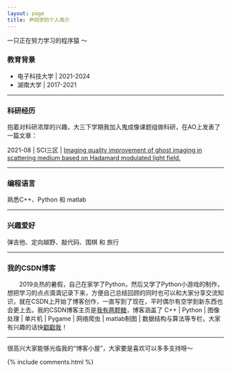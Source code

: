 ```yaml
---
layout: page
title: 尹同学的个人简介
---
```


一只正在努力学习的程序猿 ～

### 教育背景

- 电子科技大学 \| 2021-2024
- 湖南大学 \| 2017-2021

<hr>

### 科研经历

抱着对科研浓厚的兴趣，大三下学期我加入鬼成像课题组做科研，在AO上发表了一篇文章：

2021-08 \| SCI三区 \| [Imaging quality improvement of ghost imaging in scattering medium based on Hadamard modulated light field.](https://doi.org/10.1364/AO.400280)

<hr>

### 编程语言

熟悉C++、Python 和 matlab

<hr>

### 兴趣爱好

弹吉他、定向越野、敲代码、围棋 和 旅行

<hr>

### 我的CSDN博客

&emsp;&emsp;2019炎热的暑假，自己在家学了Python，然后又学了Python小游戏的制作，想把学习的点点滴滴记录下来，方便自己总结回顾的同时也可以和大家分享交流知识，就在CSDN上开始了博客创作，一直写到了现在，平时偶尔有空学到新东西也会更上去。我的CSDN博客主页是[我有两颗糖](https://blog.csdn.net/qq_41140138?spm=1010.2135.3001.5113)，博客涵盖了 C++ \| Python \| 图像处理 \| 单片机 \| Pygame \| 网络爬虫 \| matlab制图 \| 数据结构与算法等专栏，大家有兴趣的话快[戳戳我](https://blog.csdn.net/qq_41140138?spm=1010.2135.3001.5343)！

<hr>

很高兴大家能够光临我的“博客小屋”，大家要是喜欢可以多多支持呀～

{% include comments.html %}
